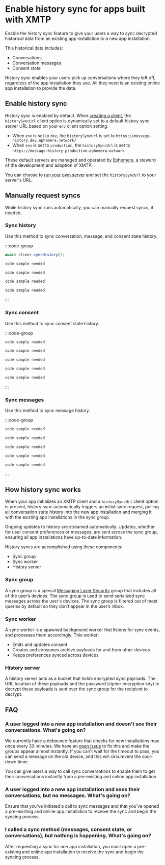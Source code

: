 # Enable history sync for apps built with XMTP

Enable the history sync feature to give your users a way to sync decrypted historical data from an existing app installation to a new app installation.

This historical data includes:

- Conversations
- Conversation messages
- Consent state

History sync enables your users pick up conversations where they left off, regardless of the app installation they use. All they need is an existing online app installation to provide the data.

## Enable history sync

History sync is enabled by default. When [creating a client](/inboxes/build-inbox#create-an-xmtp-client), the `historySyncUrl` client option is dynamically set to a default history sync server URL based on your `env` client option setting.

- When `env` is set to `dev`, the `historySyncUrl` is set to `https://message-history.dev.ephemera.network/`
- When `env` is set to `production`, the `historySyncUrl` is set to `https://message-history.production.ephemera.network`

These default servers are managed and operated by [Ephemera](https://ephemerahq.com/), a steward of the development and adoption of XMTP.

You can choose to [run your own server](https://github.com/xmtp/xmtp-message-history-server) and set the `historySyncUrl` to your server's URL.

## Manually request syncs

While history sync runs automatically, you can manually request syncs, if needed.

### Sync history

Use this method to sync conversation, message, and consent state history.

:::code-group

```jsx [Browser]
await client.syncHistory();
```

```jsx [Node]
code sample needed
```

```jsx [React Native]
code sample needed
```

```kotlin [Kotlin]
code sample needed
```

```swift [Swift]
code sample needed
```

:::

### Sync consent

Use this method to sync consent state history.

:::code-group

```jsx [Browser]
code sample needed
```

```jsx [Node]
code sample needed
```

```jsx [React Native]
code sample needed
```

```kotlin [Kotlin]
code sample needed
```

```swift [Swift]
code sample needed
```

:::

### Sync messages

Use this method to sync message history.

:::code-group

```jsx [Browser]
code sample needed
```

```jsx [Node]
code sample needed
```

```jsx [React Native]
code sample needed
```

```kotlin [Kotlin]
code sample needed
```

```swift [Swift]
code sample needed
```

:::

## How history sync works

When your app initializes an XMTP client and a `historySyncUrl` client option is present, history sync automatically triggers an initial sync request, pulling all conversation state history into the new app installation and merging it with the existing app installations in the sync group.

Ongoing updates to history are streamed automatically. Updates, whether for user consent preferences or messages, are sent across the sync group, ensuring all app installations have up-to-date information.

History syncs are accomplished using these components:

- Sync group
- Sync worker
- History server

### Sync group

A sync group is a special [Messaging Layer Security](/protocol/specs) group that includes all of the user’s devices. The sync group is used to send serialized sync messages across the user's devices. The sync group is filtered out of most queries by default so they don’t appear in the user’s inbox.

### Sync worker

A sync worker is a spawned background worker that listens for sync events, and processes them accordingly. This worker:

- Emits and updates consent
- Creates and consumes archive payloads for and from other devices
- Keeps preferences synced across devices

### History server

A history server acts as a bucket that holds encrypted sync payloads. The URL location of these payloads and the password (cipher encryption key) to decrypt these payloads is sent over the sync group for the recipient to decrypt.

## FAQ

### A user logged into a new app installation and doesn't see their conversations. What's going on?

We currently have a debounce feature that checks for new installations max once every 30 minutes. We have an [open issue](https://github.com/xmtp/libxmtp/issues/1309) to fix this and make the groups appear almost instantly. If you can't wait for the timeout to pass, you can send a message on the old device, and this will circumvent the cool-down timer.

You can give users a way to call sync conversations to enable them to get their conversations instantly from a pre-existing and online app installation.

### A user logged into a new app installation and sees their conversations, but no messages. What's going on?

Ensure that you've initiated a call to sync messages and that you've opened a pre-existing and online app installation to receive the sync and begin the syncing process.

### I called a sync method (messages, consent state, or conversations), but nothing is happening. What's going on?

After requesting a sync for one app installation, you must open a pre-existing and online app installation to receive the sync and begin the syncing process.
